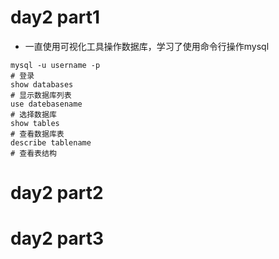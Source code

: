 # day2 part1
* 一直使用可视化工具操作数据库，学习了使用命令行操作mysql
```
mysql -u username -p
# 登录
show databases
# 显示数据库列表
use datebasename
# 选择数据库
show tables
# 查看数据库表
describe tablename
# 查看表结构
```

# day2 part2
# day2 part3
